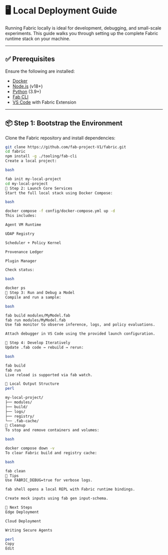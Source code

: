 # 🖥️ Local Deployment Guide

Running Fabric locally is ideal for development, debugging, and small-scale experiments. This guide walks you through setting up the complete Fabric runtime stack on your machine.

---

## ✅ Prerequisites

Ensure the following are installed:

- [Docker](https://www.docker.com/)
- [Node.js](https://nodejs.org/) (v18+)
- [Python](https://www.python.org/) (3.9+)
- [Fab CLI](../tooling/fab-cli/README.md)
- [VS Code](https://code.visualstudio.com/) with Fabric Extension

---

## 📦 Step 1: Bootstrap the Environment

Clone the Fabric repository and install dependencies:

```bash
git clone https://github.com/fab-project-V1/fabric.git
cd fabric
npm install -g ./tooling/fab-cli
Create a local project:

bash

fab init my-local-project
cd my-local-project
🧱 Step 2: Launch Core Services
Start the full local stack using Docker Compose:

bash

docker compose -f config/docker-compose.yml up -d
This includes:

Agent VM Runtime

UDAP Registry

Scheduler + Policy Kernel

Provenance Ledger

Plugin Manager

Check status:

bash

docker ps
🧪 Step 3: Run and Debug a Model
Compile and run a sample:

bash

fab build modules/MyModel.fab
fab run modules/MyModel.fab
Use fab monitor to observe inference, logs, and policy evaluations.

Attach debugger in VS Code using the provided launch configuration.

🔄 Step 4: Develop Iteratively
Update .fab code → rebuild → rerun:

bash

fab build
fab run
Live reload is supported via fab watch.

📁 Local Output Structure
perl

my-local-project/
├── modules/
├── build/
├── logs/
├── registry/
└── .fab-cache/
🧼 Cleanup
To stop and remove containers and volumes:

bash

docker compose down -v
To clear Fabric build and registry cache:

bash

fab clean
🧰 Tips
Use FABRIC_DEBUG=true for verbose logs.

fab shell opens a local REPL with Fabric runtime bindings.

Create mock inputs using fab gen input-schema.

🧱 Next Steps
Edge Deployment

Cloud Deployment

Writing Secure Agents

perl
Copy
Edit
